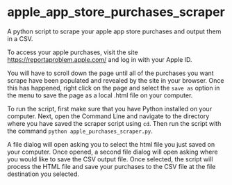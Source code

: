 # apple_app_store_purchases_scraper
A python script to scrape your apple app store purchases and output them in a CSV.

To access your apple purchases, visit the site https://reportaproblem.apple.com/ and log in with your Apple ID.

You will have to scroll down the page until all of the purchases you want scrape have been populated and revealed by the site in your browser.  Once this has happened, right click on the page and select the `save as` option in the menu to save the page as a local .html file on your computer.

To run the script, first make sure that you have Python installed on your computer.  Next, open the Command Line and navigate to the directory where you have saved the scraper script using `cd`.  Then run the script with the command `python apple_purchases_scraper.py`.

A file dialog will open asking you to select the html file you just saved on your computer.  Once opened, a second file dialog will open asking where you would like to save the CSV output file.  Once selected, the script will process the HTML file and save your purchases to the CSV file at the file destination you selected.
